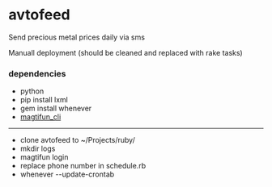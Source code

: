 # avtofeed
Send precious metal prices daily via sms

Manuall deployment (should be cleaned and replaced with rake tasks)

### dependencies ###
* python
* pip install lxml
* gem install whenever
* [magtifun_cli](https://github.com/Stichoza/magtifun-cli)

 - - - -
 * clone avtofeed to ~/Projects/ruby/
 * mkdir logs
 * magtifun login
 * replace phone number in schedule.rb
 * whenever --update-crontab
